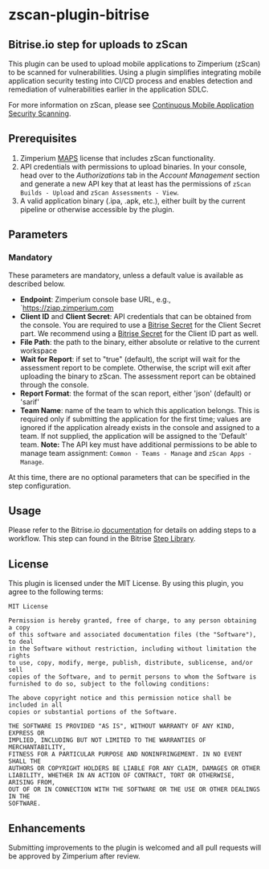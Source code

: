 # zscan-plugin-bitrise

## Bitrise.io step for uploads to zScan

This plugin can be used to upload mobile applications to Zimperium (zScan) to be scanned for vulnerabilities. Using a plugin simplifies integrating mobile application security testing into CI/CD process and enables detection and remediation of vulnerabilities earlier in the application SDLC.

For more information on zScan, please see [Continuous Mobile Application Security Scanning](https://www.zimperium.com/zscan/).

## Prerequisites

1. Zimperium [MAPS](https://www.zimperium.com/mobile-app-protection/) license that includes zScan functionality.
2. API credentials with permissions to upload binaries. In your console, head over to the *Authorizations* tab in the *Account Management* section and generate a new API key that at least has the permissions of `zScan Builds - Upload` and `zScan Assessments - View`.  
3. A valid application binary (.ipa, .apk, etc.), either built by the current pipeline or otherwise accessible by the plugin.

## Parameters

### Mandatory

These parameters are mandatory, unless a default value is available as described below.

- **Endpoint**: Zimperium console base URL, e.g., `https://ziap.zimperium.com
- **Client ID** and **Client Secret**: API credentials that can be obtained from the console. You are required to use a [Bitrise Secret](https://devcenter.bitrise.io/en/builds/secrets.html) for the Client Secret part. We recommend using a [Bitrise Secret](https://devcenter.bitrise.io/en/builds/secrets.html) for the Client ID part as well.
- **File Path**: the path to the binary, either absolute or relative to the current workspace
- **Wait for Report**: if set to "true" (default), the script will wait for the assessment report to be complete. Otherwise, the script will exit after uploading the binary to zScan.  The assessment report can be obtained through the console.
- **Report Format**: the format of the scan report, either 'json' (default) or 'sarif'
- **Team Name**: name of the team to which this application belongs.  This is required only if submitting the application for the first time; values are ignored if the application already exists in the console and assigned to a team.  If not supplied, the application will be assigned to the 'Default' team.  **Note:** The API key must have additional permissions to be able to manage team assignment: `Common - Teams - Manage` and `zScan Apps - Manage`.

At this time, there are no optional parameters that can be specified in the step configuration.

## Usage

Please refer to the Bitrise.io [documentation](https://devcenter.bitrise.io/en/steps-and-workflows/introduction-to-steps/adding-steps-to-a-workflow.html) for details on adding steps to a workflow.  This step can found in the Bitrise [Step Library](https://github.com/bitrise-io/bitrise-steplib).

## License

This plugin is licensed under the MIT License. By using this plugin, you agree to the following terms:

```text
MIT License

Permission is hereby granted, free of charge, to any person obtaining a copy
of this software and associated documentation files (the "Software"), to deal
in the Software without restriction, including without limitation the rights
to use, copy, modify, merge, publish, distribute, sublicense, and/or sell
copies of the Software, and to permit persons to whom the Software is
furnished to do so, subject to the following conditions:

The above copyright notice and this permission notice shall be included in all
copies or substantial portions of the Software.

THE SOFTWARE IS PROVIDED "AS IS", WITHOUT WARRANTY OF ANY KIND, EXPRESS OR
IMPLIED, INCLUDING BUT NOT LIMITED TO THE WARRANTIES OF MERCHANTABILITY,
FITNESS FOR A PARTICULAR PURPOSE AND NONINFRINGEMENT. IN NO EVENT SHALL THE
AUTHORS OR COPYRIGHT HOLDERS BE LIABLE FOR ANY CLAIM, DAMAGES OR OTHER
LIABILITY, WHETHER IN AN ACTION OF CONTRACT, TORT OR OTHERWISE, ARISING FROM,
OUT OF OR IN CONNECTION WITH THE SOFTWARE OR THE USE OR OTHER DEALINGS IN THE
SOFTWARE.
```

## Enhancements

Submitting improvements to the plugin is welcomed and all pull requests will be approved by Zimperium after review.
